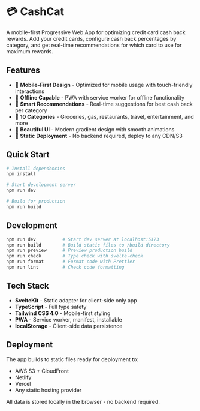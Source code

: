 # 💳 CashCat

A mobile-first Progressive Web App for optimizing credit card cash back rewards. Add your credit cards, configure cash back percentages by category, and get real-time recommendations for which card to use for maximum rewards.

## Features

- 📱 **Mobile-First Design** - Optimized for mobile usage with touch-friendly interactions
- 💾 **Offline Capable** - PWA with service worker for offline functionality
- 🎯 **Smart Recommendations** - Real-time suggestions for best cash back per category
- 🏪 **10 Categories** - Groceries, gas, restaurants, travel, entertainment, and more
- 🎨 **Beautiful UI** - Modern gradient design with smooth animations
- 🚀 **Static Deployment** - No backend required, deploy to any CDN/S3

## Quick Start

```bash
# Install dependencies
npm install

# Start development server
npm run dev

# Build for production
npm run build
```

## Development

```bash
npm run dev          # Start dev server at localhost:5173
npm run build        # Build static files to /build directory
npm run preview      # Preview production build
npm run check        # Type check with svelte-check
npm run format       # Format code with Prettier
npm run lint         # Check code formatting
```

## Tech Stack

- **SvelteKit** - Static adapter for client-side only app
- **TypeScript** - Full type safety
- **Tailwind CSS 4.0** - Mobile-first styling
- **PWA** - Service worker, manifest, installable
- **localStorage** - Client-side data persistence

## Deployment

The app builds to static files ready for deployment to:
- AWS S3 + CloudFront
- Netlify
- Vercel
- Any static hosting provider

All data is stored locally in the browser - no backend required.
